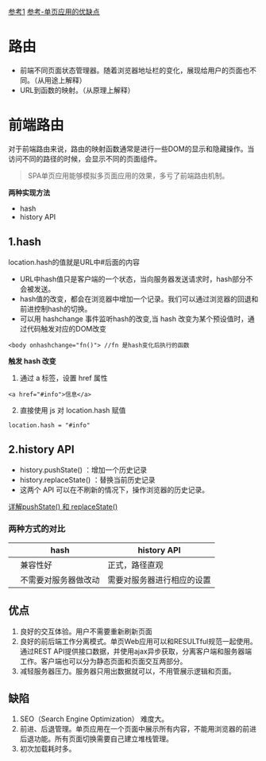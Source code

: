 [参考1](https://www.cnblogs.com/dashnowords/p/9671213.html)
[参考-单页应用的优缺点](https://www.cnblogs.com/wbxjiayou/p/6155340.html)
# 路由
- 前端不同页面状态管理器。随着浏览器地址栏的变化，展现给用户的页面也不同。（从用途上解释）
- URL到函数的映射。（从原理上解释）
# 前端路由
对于前端路由来说，路由的映射函数通常是进行一些DOM的显示和隐藏操作。当访问不同的路径的时候，会显示不同的页面组件。

> SPA单页应用能够模拟多页面应用的效果，多亏了前端路由机制。

**两种实现方法**
- hash
- history API

## 1.hash
location.hash的值就是URL中#后面的内容
- URL中hash值只是客户端的一个状态，当向服务器发送请求时，hash部分不会被发送。
- hash值的改变，都会在浏览器中增加一个记录。我们可以通过浏览器的回退和前进控制hash的切换。
- 可以用 hashchange 事件监听hash的改变,当 hash 改变为某个预设值时，通过代码触发对应的DOM改变
```
<body onhashchange="fn()"> //fn 是hash变化后执行的函数
```
**触发 hash 改变**
1. 通过 a 标签，设置 href 属性
```
<a href="#info">信息</a>
```
2. 直接使用 js 对 location.hash 赋值
```
location.hash = "#info"
```
## 2.history API
- history.pushState() ：增加一个历史记录
- history.replaceState() ：替换当前历史记录
- 这两个 API 可以在不刷新的情况下，操作浏览器的历史记录。

[详解pushState() 和 replaceState()](https://developer.mozilla.org/zh-CN/docs/Web/API/History_API)

### 两种方式的对比
| | hash |history API |
| - |- | - |
||兼容性好|正式，路径直观 |
| |不需要对服务器做改动 | 需要对服务器进行相应的设置

## 优点
1. 良好的交互体验。用户不需要重新刷新页面
2. 良好的前后端工作分离模式。单页Web应用可以和RESULTful规范一起使用。通过REST API提供接口数据，并使用ajax异步获取，分离客户端和服务器端工作。客户端也可以分为静态页面和页面交互两部分。
3. 减轻服务器压力。服务器只用出数据就可以，不用管展示逻辑和页面。

## 缺陷
1. SEO（Search Engine Optimization） 难度大。
2. 前进、后退管理。单页应用在一个页面中展示所有内容，不能用浏览器的前进后退功能。所有页面切换需要自己建立堆栈管理。
3. 初次加载耗时多。

